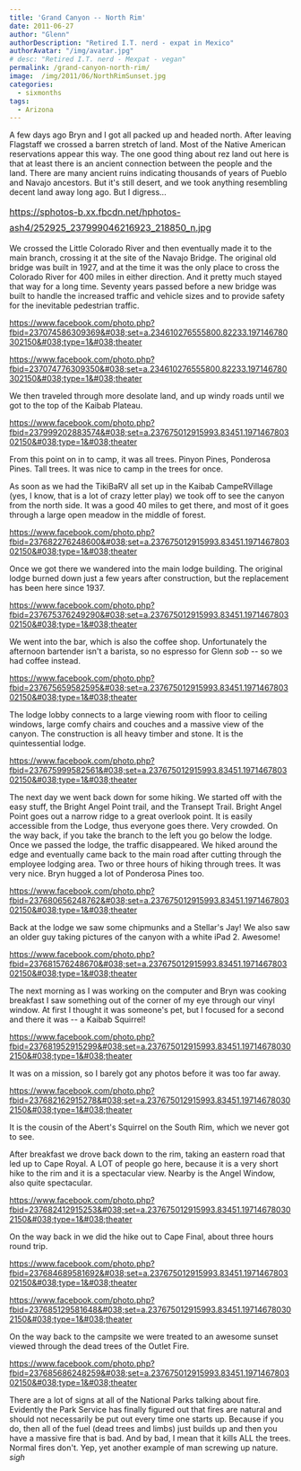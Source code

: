 ```yaml
---
title: 'Grand Canyon -- North Rim'
date: 2011-06-27
author: "Glenn"
authorDescription: "Retired I.T. nerd - expat in Mexico"
authorAvatar: "/img/avatar.jpg"
# desc: "Retired I.T. nerd - Mexpat - vegan"
permalink: /grand-canyon-north-rim/
image:  /img/2011/06/NorthRimSunset.jpg
categories:
  - sixmonths
tags:
  - Arizona
---
```

A few days ago Bryn and I got all packed up and headed north. After leaving Flagstaff we crossed a barren stretch of land. Most of the Native American reservations appear this way. The one good thing about rez land out here is that at least there is an ancient connection between the people and the land. There are many ancient ruins indicating thousands of years of Pueblo and Navajo ancestors. But it's still desert, and we took anything resembling decent land away long ago. But I digress...

<span style="line-height: 1.714285714; font-size: 1rem;">https://sphotos-b.xx.fbcdn.net/hphotos-ash4/252925_237999046216923_218850_n.jpg</span>

We crossed the Little Colorado River and then eventually made it to the main branch, crossing it at the site of the Navajo Bridge. The original old bridge was built in 1927, and at the time it was the only place to cross the Colorado River for 400 miles in either direction. And it pretty much stayed that way for a long time. Seventy years passed before a new bridge was built to handle the increased traffic and vehicle sizes and to provide safety for the inevitable pedestrian traffic.

https://www.facebook.com/photo.php?fbid=237074586309369&#038;set=a.234610276555800.82233.197146780302150&#038;type=1&#038;theater

https://www.facebook.com/photo.php?fbid=237074776309350&#038;set=a.234610276555800.82233.197146780302150&#038;type=1&#038;theater

We then traveled through more desolate land, and up windy roads until we got to the top of the Kaibab Plateau.

https://www.facebook.com/photo.php?fbid=237999202883574&#038;set=a.237675012915993.83451.197146780302150&#038;type=1&#038;theater

From this point on in to camp, it was all trees. Pinyon Pines, Ponderosa Pines. Tall trees. It was nice to camp in the trees for once.

As soon as we had the TikiBaRV all set up in the Kaibab CampeRVillage (yes, I know, that is a lot of crazy letter play) we took off to see the canyon from the north side. It was a good 40 miles to get there, and most of it goes through a large open meadow in the middle of forest.

https://www.facebook.com/photo.php?fbid=237682276248600&#038;set=a.237675012915993.83451.197146780302150&#038;type=1&#038;theater

Once we got there we wandered into the main lodge building. The original lodge burned down just a few years after construction, but the replacement has been here since 1937.

https://www.facebook.com/photo.php?fbid=237675376249290&#038;set=a.237675012915993.83451.197146780302150&#038;type=1&#038;theater

We went into the bar, which is also the coffee shop. Unfortunately the afternoon bartender isn't a barista, so no espresso for Glenn *sob* -- so we had coffee instead.

https://www.facebook.com/photo.php?fbid=237675659582595&#038;set=a.237675012915993.83451.197146780302150&#038;type=1&#038;theater

The lodge lobby connects to a large viewing room with floor to ceiling windows, large comfy chairs and couches and a massive view of the canyon. The construction is all heavy timber and stone. It is the quintessential lodge.

https://www.facebook.com/photo.php?fbid=237675999582561&#038;set=a.237675012915993.83451.197146780302150&#038;type=1&#038;theater

The next day we went back down for some hiking. We started off with the easy stuff, the Bright Angel Point trail, and the Transept Trail. Bright Angel Point goes out a narrow ridge to a great overlook point. It is easily accessible from the Lodge, thus everyone goes there. Very crowded. On the way back, if you take the branch to the left you go below the lodge. Once we passed the lodge, the traffic disappeared. We hiked around the edge and eventually came back to the main road after cutting through the employee lodging area. Two or three hours of hiking through trees. It was very nice. Bryn hugged a lot of Ponderosa Pines too.

https://www.facebook.com/photo.php?fbid=237680656248762&#038;set=a.237675012915993.83451.197146780302150&#038;type=1&#038;theater

Back at the lodge we saw some chipmunks and a Stellar's Jay! We also saw an older guy taking pictures of the canyon with a white iPad 2. Awesome!

https://www.facebook.com/photo.php?fbid=237681576248670&#038;set=a.237675012915993.83451.197146780302150&#038;type=1&#038;theater

The next morning as I was working on the computer and Bryn was cooking breakfast I saw something out of the corner of my eye through our vinyl window. At first I thought it was someone's pet, but I focused for a second and there it was -- a Kaibab Squirrel!

https://www.facebook.com/photo.php?fbid=237681952915299&#038;set=a.237675012915993.83451.197146780302150&#038;type=1&#038;theater

It was on a mission, so I barely got any photos before it was too far away.

https://www.facebook.com/photo.php?fbid=237682162915278&#038;set=a.237675012915993.83451.197146780302150&#038;type=1&#038;theater

It is the cousin of the Abert's Squirrel on the South Rim, which we never got to see.

After breakfast we drove back down to the rim, taking an eastern road that led up to Cape Royal. A LOT of people go here, because it is a very short hike to the rim and it is a spectacular view. Nearby is the Angel Window, also quite spectacular.

https://www.facebook.com/photo.php?fbid=237682412915253&#038;set=a.237675012915993.83451.197146780302150&#038;type=1&#038;theater

On the way back in we did the hike out to Cape Final, about three hours round trip.

https://www.facebook.com/photo.php?fbid=237684689581692&#038;set=a.237675012915993.83451.197146780302150&#038;type=1&#038;theater

https://www.facebook.com/photo.php?fbid=237685129581648&#038;set=a.237675012915993.83451.197146780302150&#038;type=1&#038;theater

On the way back to the campsite we were treated to an awesome sunset viewed through the dead trees of the Outlet Fire.

https://www.facebook.com/photo.php?fbid=237685686248259&#038;set=a.237675012915993.83451.197146780302150&#038;type=1&#038;theater

There are a lot of signs at all of the National Parks talking about fire. Evidently the Park Service has finally figured out that fires are natural and should not necessarily be put out every time one starts up. Because if you do, then all of the fuel (dead trees and limbs) just builds up and then you have a massive fire that is bad. And by bad, I mean that it kills ALL the trees. Normal fires don't. Yep, yet another example of man screwing up nature. *sigh*